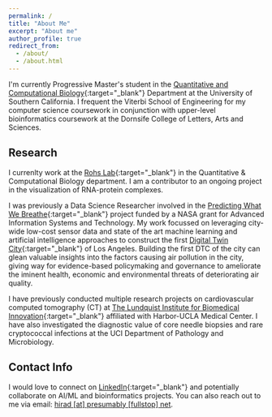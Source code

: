 ```yaml
---
permalink: /
title: "About Me"
excerpt: "About me"
author_profile: true
redirect_from: 
  - /about/
  - /about.html
---
```

I'm currently Progressive Master's student in the [Quantitative and Computational Biology](https://www.qcb-dornsife.usc.edu/){:target="_blank"} Department at the University of Southern California. I frequent the Viterbi School of Engineering for my computer science coursework in conjunction with upper-level bioinformatics coursework at the Dornsife College of Letters, Arts and Sciences. 

## Research
I currenlty work at the [Rohs Lab](https://www.rohslab.org/){:target="_blank"} in the Quantitative & Computational Biology department. I am a contributor to an ongoing project in the visualization of RNA-protein complexes. 

I was previously a Data Science Researcher involved in the [Predicting What We Breathe](https://airquality.lacity.org/){:target="_blank"} project funded by a NASA grant for Advanced Information Systems and Technology. My work focussed on leveraging city-wide low-cost sensor data and state of the art machine learning and artificial intelligence approaches to construct the first [Digital Twin City](https://www.sciencedirect.com/science/article/pii/S2096232021000238){:target="_blank"} of Los Angeles. Building the first DTC of the city can glean valuable insights into the factors causing air pollution in the city, giving way for evidence-based policymaking and governance to ameliorate the iminent health, economic and environmental threats of deteriorating air quality. 

I have previously conducted multiple research projects on cardiovascular computed tomography (CT) at [The Lundquist Institute for Biomedical Innovation](https://lundquist.org/){:target="_blank"} affiliated with Harbor-UCLA Medical Center. I have also investigated the diagnostic value of core needle biopsies and rare cryptococcal infections at the UCI Department of Pathology and Microbiology.

## Contact Info
I would love to connect on [LinkedIn](https://www.linkedin.com/in/hirad-hosseini-1899231b0/){:target="_blank"} and potentially collaborate on AI/ML and bioinformatics projects. You can also reach out to me via email: [hirad [at] presumably [fullstop] net](mailto:hirad@presumably.net).
